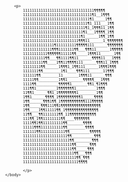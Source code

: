        <p> 
            11111111111111111111111111111111¶¶¶¶¶
            1111111111111111111111111111111¶1__1¶¶¶ 
            111111111111111111111111111111¶1_____1¶¶ 
            11111111111111111111111111111¶1_111___1¶¶ 
            1111111111111111111111111111¶1_1¶¶¶11_1¶¶ 
            111111111111111111111111111¶1___1¶¶¶¶_1¶¶ 
            11111111111111111111111111¶1______1¶¶_1¶¶ 
            1111111111111111111111111¶¶¶11______1_¶¶¶¶¶¶¶
            11111111111111¶111111111¶¶¶¶¶111______¶¶¶¶¶¶¶
            1111111111111¶¶¶1111111¶¶___¶¶¶11______1¶¶¶¶¶
            11111111111¶¶¶¶¶¶11111¶¶_____1¶¶¶11______1¶¶ 
            1111111111¶¶___¶¶1111¶¶11______¶¶¶¶11___1¶¶¶ 
            111111111¶¶____1¶¶11¶¶¶¶111______¶¶¶11_1¶¶¶ 
            11111111¶¶______1¶¶¶1_1¶¶111______1¶¶¶1¶¶¶ 
            1111111¶¶________1¶1____¶¶¶111______11¶¶¶ 
            111111¶¶________11_______1¶¶¶11______¶¶¶ 
            11111¶¶_________1¶¶1_______¶¶¶¶¶___1¶¶¶ 
            1111¶¶__________¶¶¶¶¶1_______¶¶1_¶1¶¶¶ 
            111¶¶1_________1¶¶¶¶¶¶¶1_________1¶¶¶ 
            11¶¶1______¶¶1_1¶¶¶¶¶¶¶¶1________1¶¶ 
            1¶¶1______¶¶¶¶_1¶¶¶¶¶¶¶¶¶¶1_____¶¶¶¶ 
            1¶¶______¶¶¶1¶¶_1¶¶¶¶¶¶¶¶¶¶¶111¶¶¶¶¶ 
            1¶¶_____¶¶¶111¶¶1¶¶¶¶¶¶¶¶¶¶¶¶¶¶¶¶¶¶ 
            1¶¶____1¶¶11111¶¶_1¶¶¶¶¶¶¶¶¶¶¶¶¶¶¶ 
            11¶¶___¶¶1111111¶¶_11¶¶¶¶¶¶¶¶¶¶¶¶ 
            111¶¶_1¶¶11111111¶¶____¶¶¶¶¶¶¶ 
            1111¶¶1¶¶111111111¶¶_______¶¶¶¶ 
            11111¶¶¶1111111111¶¶________¶¶¶¶ 
            111111¶¶11111111111¶¶_________¶¶¶¶¶ 
            11111111111111111111¶¶__________¶¶¶ 
            111111111111111111111¶¶________¶¶¶ 
            1111111111111111111111¶¶______¶¶¶ 
            1111111111111111111111¶¶_____¶¶¶ 
            11111111111111111111111¶¶___¶¶¶ 
            111111111111111111111111¶¶_¶¶¶ 
            1111111111111111111111111¶¶¶¶
            
            </p>
    </body>

